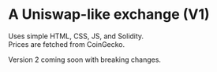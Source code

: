 # A Uniswap-like exchange (V1)

Uses simple HTML, CSS, JS, and Solidity.  
Prices are fetched from CoinGecko. 

Version 2 coming soon with breaking changes. 
